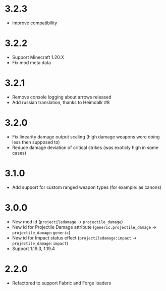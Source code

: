 # 3.2.3

- Improve compatibility

# 3.2.2

- Support Minecraft 1.20.X
- Fix mod meta data

# 3.2.1

- Remove console logging about arrows released
- Add russian translation, thanks to Heimdallr #8

# 3.2.0

- Fix linearity damage output scaling (high damage weapons were doing less then supposed to)
- Reduce damage deviation of critical strikes (was exoticly high in some cases) 

# 3.1.0

- Add support for custom ranged weapon types (for example: as canons)

# 3.0.0

- New mod id (`projectiledamage` -> `projectile_damage`)
- New id for Projectile Damage attribute  (`generic.projectile_damage` -> `projectile_damage:generic`)
- New id for Impact status effect  (`projectiledamage:impact` -> `projectile_damage:impact`)
- Support 1.19.3, 1.19.4

# 2.2.0

- Refactored to support Fabric and Forge loaders 